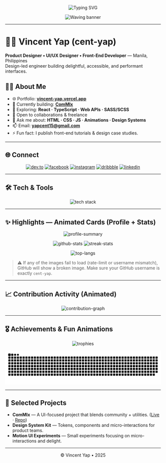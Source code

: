 <!-- =========================
     README: Vincent Yap (cent-yap)
     Modern • Futuristic • Animated
     Paste this whole file into README.md
     ========================= -->

<!-- 🌌 Top Animated Banner -->
<p align="center">
  <img src="https://readme-typing-svg.herokuapp.com?font=Space+Grotesk&size=28&duration=4000&pause=1000&color=F7A600&center=true&vCenter=true&width=900&lines=👋+Hi%2C+I'm+Vincent+Yap;🚀+UI%2FUX+Designer+%7C+Front-End+Developer;🎨+Crafting+Stunning+User+Experiences;💡+Design+%26+Code+Combined" alt="Typing SVG"/>
</p>

<p align="center">
  <img src="https://capsule-render.vercel.app/api?type=waving&color=gradient&height=160&section=header&text=Designing+the+Future+—+Pixel+by+Pixel&fontSize=36&fontColor=ffffff&animation=twinkling" alt="Waving banner"/>
</p>

---

# 👨‍💻 Vincent Yap (cent-yap)
**Product Designer • UI/UX Designer • Front-End Developer** — Manila, Philippines  
Design-led engineer building delightful, accessible, and performant interfaces.


## 👨‍💻 About Me
- 🌐 Portfolio: [**vincent-yap.vercel.app**](https://vincent-yap.vercel.app)  
- 🔭 Currently building: [**ComMIx**](https://commix.netlify.app)  
- 🌱 Exploring: **React · TypeScript · Web APIs · SASS/SCSS**  
- 🤝 Open to collaborations & freelance  
- 💬 Ask me about: **HTML · CSS · JS · Animations · Design Systems**  
- 📫 Email: **yapcent15@gmail.com**  
- ⚡ Fun fact: I publish front-end tutorials & design case studies.  

---

## 🌐 Connect
<p align="center">
  <a href="https://dev.to/cent-yap" target="_blank" rel="noopener"><img src="https://skillicons.dev/icons?i=devto" width="44" alt="dev.to"/></a>
  <a href="https://www.facebook.com/vincent.yap.2002/" target="_blank" rel="noopener"><img src="https://skillicons.dev/icons?i=facebook" width="44" alt="facebook"/></a>
  <a href="https://www.instagram.com/centyap/" target="_blank" rel="noopener"><img src="https://skillicons.dev/icons?i=instagram" width="44" alt="instagram"/></a>
  <a href="https://dribbble.com/yapcent" target="_blank" rel="noopener"><img src="https://skillicons.dev/icons?i=dribbble" width="44" alt="dribbble"/></a>
  <a href="https://www.linkedin.com/in/cent-yap/" target="_blank" rel="noopener"><img src="https://skillicons.dev/icons?i=linkedin" width="44" alt="linkedin"/></a>
</p>

---

## 🛠️ Tech & Tools
<p align="center">
  <img src="https://skillicons.dev/icons?i=html,css,js,ts,react,tailwind,sass,nodejs,mysql,firebase,figma,ps,framer" alt="tech stack"/>
</p>

---

## ✨ Highlights — Animated Cards (Profile + Stats)
<div align="center">

<!-- Profile Summary -->
<p>
  <img src="https://github-profile-summary-cards.vercel.app/api/cards/profile-details?username=cent-yap&theme=tokyonight" height="172" alt="profile-summary"/>
</p>

<!-- Combined Stats row -->
<p>
  <img src="https://github-readme-stats.vercel.app/api?username=cent-yap&show_icons=true&theme=tokyonight&hide_border=true&count_private=true" height="170" alt="github-stats"/>
  <img src="https://streak-stats.demolab.com?user=cent-yap&theme=tokyonight&hide_border=true" height="170" alt="streak-stats"/>
</p>

<!-- Top Languages -->
<p>
  <img src="https://github-readme-stats.vercel.app/api/top-langs/?username=cent-yap&layout=compact&theme=tokyonight&hide_border=true" height="140" alt="top-langs"/>
</p>

</div>

> ⚠️ If any of the images fail to load (rate-limit or username mismatch), GitHub will show a broken image. Make sure your GitHub username is exactly `cent-yap`.

---

## 📈 Contribution Activity (Animated)
<p align="center">
  <img src="https://github-readme-activity-graph.vercel.app/graph?username=cent-yap&theme=react-dark&area=true&hide_border=true" height="220" alt="contribution-graph"/>
</p>

---

## 🎖️ Achievements & Fun Animations
<p align="center">
  <img src="https://github-profile-trophy.vercel.app/?username=cent-yap&theme=matrix&row=1&no-frame=true" alt="trophies" />
</p>

<p align="center">
  <img src="https://raw.githubusercontent.com/Platane/snk/output/github-contribution-grid-snake.svg" alt="snake animation" />
</p>

---

## 📁 Selected Projects
- **ComMIx** — A UI-focused project that blends community + utilities. ([Live](https://commix.netlify.app) · [Repo](https://github.com/cent-yap/commix))  
- **Design System Kit** — Tokens, components and micro-interactions for product teams.  
- **Motion UI Experiments** — Small experiments focusing on micro-interactions and delight.

---

<p align="center"> © Vincent Yap • 2025 </p>
